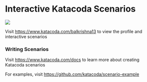 # Interactive Katacoda Scenarios

[![](http://shields.katacoda.com/katacoda/balkrishna13/count.svg)](https://www.katacoda.com/balkrishna13 "Get your profile on Katacoda.com")

Visit https://www.katacoda.com/balkrishna13 to view the profile and interactive scenarios

### Writing Scenarios
Visit https://www.katacoda.com/docs to learn more about creating Katacoda scenarios

For examples, visit https://github.com/katacoda/scenario-example
